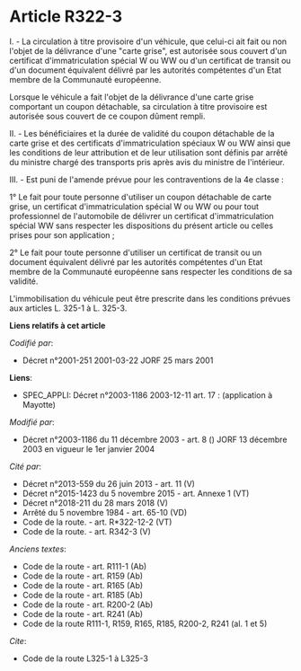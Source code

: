 # Article R322-3

I. - La circulation à titre provisoire d'un véhicule, que celui-ci ait fait ou non l'objet de la délivrance d'une "carte
grise", est autorisée sous couvert d'un certificat d'immatriculation spécial W ou WW ou d'un certificat de transit ou d'un
document équivalent délivré par les autorités compétentes d'un Etat membre de la Communauté européenne.

Lorsque le véhicule a fait l'objet de la délivrance d'une carte grise comportant un coupon détachable, sa circulation à titre
provisoire est autorisée sous couvert de ce coupon dûment rempli.

II. - Les bénéficiaires et la durée de validité du coupon détachable de la carte grise et des certificats d'immatriculation
spéciaux W ou WW ainsi que les conditions de leur attribution et de leur utilisation sont définis par arrêté du ministre
chargé des transports pris après avis du ministre de l'intérieur.

III. - Est puni de l'amende prévue pour les contraventions de la 4e classe :

1° Le fait pour toute personne d'utiliser un coupon détachable de carte grise, un certificat d'immatriculation spécial W ou
WW ou pour tout professionnel de l'automobile de délivrer un certificat d'immatriculation spécial WW sans respecter les
dispositions du présent article ou celles prises pour son application ;

2° Le fait pour toute personne d'utiliser un certificat de transit ou un document équivalent délivré par les autorités
compétentes d'un Etat membre de la Communauté européenne sans respecter les conditions de sa validité.

L'immobilisation du véhicule peut être prescrite dans les conditions prévues aux articles L. 325-1 à L. 325-3.

**Liens relatifs à cet article**

_Codifié par_:

  - Décret n°2001-251 2001-03-22 JORF 25 mars 2001

**Liens**:

  - SPEC_APPLI: Décret n°2003-1186 2003-12-11 art. 17 : (application à Mayotte)

_Modifié par_:

  - Décret n°2003-1186 du 11 décembre 2003 - art. 8 () JORF 13 décembre 2003 en vigueur le 1er janvier 2004

_Cité par_:

  - Décret n°2013-559 du 26 juin 2013 - art. 11 (V)
  - Décret n°2015-1423 du 5 novembre 2015 - art. Annexe 1 (VT)
  - Décret n°2018-211 du 28 mars 2018 (V)
  - Arrêté du 5 novembre 1984 - art. 65-10 (VD)
  - Code de la route. - art. R*322-12-2 (VT)
  - Code de la route. - art. R342-3 (V)

_Anciens textes_:

  - Code de la route - art. R111-1 (Ab)
  - Code de la route - art. R159 (Ab)
  - Code de la route - art. R165 (Ab)
  - Code de la route - art. R185 (Ab)
  - Code de la route - art. R200-2 (Ab)
  - Code de la route - art. R241 (Ab)
  - Code de la route R111-1, R159, R165, R185, R200-2, R241 (al. 1 et 5)

_Cite_:

  - Code de la route L325-1 à L325-3
